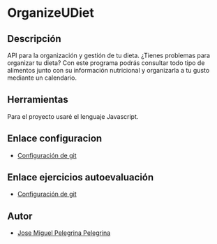 # OrganizeUDiet

## Descripción
API para la organización y gestión de tu dieta. ¿Tienes problemas para organizar tu dieta? Con este programa podrás consultar todo tipo de alimentos junto con su información nutricional y organizarla a tu gusto mediante un calendario.

## Herramientas
Para el proyecto usaré el lenguaje Javascript.

## Enlace configuracion
- [Configuración de git](https://github.com/josemip98/OrganizeUDiet/tree/master/docs)

## Enlace ejercicios autoevaluación
- [Configuración de git](https://github.com/josemip98/EjerciciosIV)

## Autor
- [Jose Miguel Pelegrina Pelegrina](https://github.com/josemip98)
